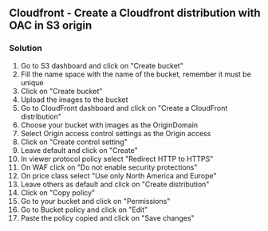 ## Cloudfront - Create a Cloudfront distribution with OAC in S3 origin

### Solution

1. Go to S3 dashboard and click on "Create bucket"
2. Fill the name space with the name of the bucket, remember it must be unique
3. Click on "Create bucket"
4. Upload the images to the bucket
5. Go to CloudFront dashboard and click on "Create a CloudFront distribution"
6. Choose your bucket with images as the OriginDomain
7. Select Origin access control settings as the Origin access
8. Click on "Create control setting"
9. Leave default and click on "Create"
10. In viewer protocol policy select "Redirect HTTP to HTTPS"
11. On WAF click on "Do not enable security protections"
12. On price class select "Use only North America and Europe"
13. Leave others as default and click on "Create distribution"
14. Click on "Copy policy"
15. Go to your bucket and click on "Permissions"
16. Go to Bucket policy and click on "Edit"
17. Paste the policy copied and click on "Save changes"